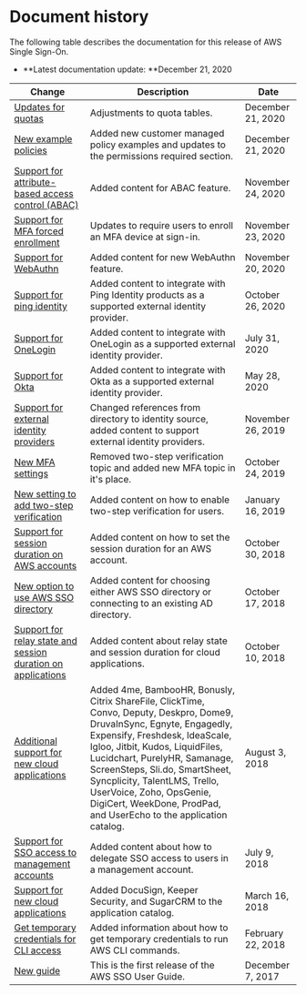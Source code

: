 # Document history<a name="doc-history"></a>

The following table describes the documentation for this release of AWS Single Sign\-On\.
+ **Latest documentation update: **December 21, 2020

| Change | Description | Date | 
| --- |--- |--- |
| [Updates for quotas](https://docs.aws.amazon.com/singlesignon/latest/userguide/limits.html) | Adjustments to quota tables\. | December 21, 2020 | 
| [New example policies](https://docs.aws.amazon.com/singlesignon/latest/userguide/iam-auth-access-using-id-policies.html) | Added new customer managed policy examples and updates to the permissions required section\. | December 21, 2020 | 
| [Support for attribute\-based access control \(ABAC\)](https://docs.aws.amazon.com/singlesignon/latest/userguide/abac.html) | Added content for ABAC feature\. | November 24, 2020 | 
| [Support for MFA forced enrollment](https://docs.aws.amazon.com/singlesignon/latest/userguide/how-to-configure-mfa-device-enforcement.html) | Updates to require users to enroll an MFA device at sign\-in\. | November 23, 2020 | 
| [Support for WebAuthn](https://docs.aws.amazon.com/singlesignon/latest/userguide/mfa-types-keys.html) | Added content for new WebAuthn feature\. | November 20, 2020 | 
| [Support for ping identity](https://docs.aws.amazon.com/singlesignon/latest/userguide/pingidentity.html) | Added content to integrate with Ping Identity products as a supported external identity provider\. | October 26, 2020 | 
| [Support for OneLogin](https://docs.aws.amazon.com/singlesignon/latest/userguide/onelogin-idp.html) | Added content to integrate with OneLogin as a supported external identity provider\. | July 31, 2020 | 
| [Support for Okta](https://docs.aws.amazon.com/singlesignon/latest/userguide/okta-idp.html) | Added content to integrate with Okta as a supported external identity provider\. | May 28, 2020 | 
| [Support for external identity providers](https://docs.aws.amazon.com/singlesignon/latest/userguide/manage-your-identity-source.html) | Changed references from directory to identity source, added content to support external identity providers\. | November 26, 2019 | 
| [New MFA settings](https://docs.aws.amazon.com/singlesignon/latest/userguide/enable-mfa.html) | Removed two\-step verification topic and added new MFA topic in it's place\. | October 24, 2019 | 
| [New setting to add two\-step verification](https://docs.aws.amazon.com/singlesignon/latest/userguide/enable-mfa.html) | Added content on how to enable two\-step verification for users\. | January 16, 2019 | 
| [Support for session duration on AWS accounts](https://docs.aws.amazon.com/singlesignon/latest/userguide/howtosessionduration.html) | Added content on how to set the session duration for an AWS account\. | October 30, 2018 | 
| [New option to use AWS SSO directory](https://docs.aws.amazon.com/singlesignon/latest/userguide/manage-your-identity-source.html) | Added content for choosing either AWS SSO directory or connecting to an existing AD directory\. | October 17, 2018 | 
| [Support for relay state and session duration on applications](https://docs.aws.amazon.com/singlesignon/latest/userguide/appproperties.html) | Added content about relay state and session duration for cloud applications\. | October 10, 2018 | 
| [Additional support for new cloud applications](https://docs.aws.amazon.com/singlesignon/latest/userguide/saasapps.html) | Added 4me, BambooHR, Bonusly, Citrix ShareFile, ClickTime, Convo, Deputy, Deskpro, Dome9, DruvaInSync, Egnyte, Engagedly, Expensify, Freshdesk, IdeaScale, Igloo, Jitbit, Kudos, LiquidFiles, Lucidchart, PurelyHR, Samanage, ScreenSteps, Sli\.do, SmartSheet, Syncplicity, TalentLMS, Trello, UserVoice, Zoho, OpsGenie, DigiCert, WeekDone, ProdPad, and UserEcho to the application catalog\. | August 3, 2018 | 
| [Support for SSO access to management accounts](https://docs.aws.amazon.com/singlesignon/latest/userguide/useraccess.html) | Added content about how to delegate SSO access to users in a management account\. | July 9, 2018 | 
| [Support for new cloud applications](https://docs.aws.amazon.com/singlesignon/latest/userguide/saasapps.html) | Added DocuSign, Keeper Security, and SugarCRM to the application catalog\. | March 16, 2018 | 
| [Get temporary credentials for CLI access](https://docs.aws.amazon.com/singlesignon/latest/userguide/howtogetcredentials.html) | Added information about how to get temporary credentials to run AWS CLI commands\. | February 22, 2018 | 
| [New guide](https://docs.aws.amazon.com/singlesignon/latest/userguide/what-is.html) | This is the first release of the AWS SSO User Guide\. | December 7, 2017 | 